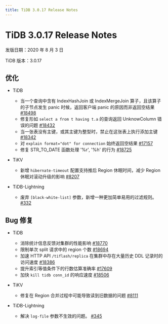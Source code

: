 ```yaml
---
title: TiDB 3.0.17 Release Notes
---
```


# TiDB 3.0.17 Release Notes

发版日期：2020 年 8 月 3 日

TiDB 版本：3.0.17

## 优化

+ TiDB

    - 当一个查询中含有 IndexHashJoin 或 IndexMergeJoin 算子，且该算子的子节点发生 panic 时候，返回客户端 panic 的原因而非返回空结果 [#18498](https://github.com/pingcap/tidb/pull/18498)
    - 修复形如 `select a from t having t.a` 的查询返回 UnknowColumn 错误的问题 [#18432](https://github.com/pingcap/tidb/pull/18432)
    - 当一张表没有主键，或其主键为整型时，禁止在这张表上执行添加主键 [#18342](https://github.com/pingcap/tidb/pull/18342)
    - 对 `explain format="dot" for connection` 始终返回空结果 [#17157](https://github.com/pingcap/tidb/pull/17157)
    - 修复 STR_TO_DATE 函数处理 '%r', '%h' 的行为 [#18725](https://github.com/pingcap/tidb/pull/18725)


+ TiKV

    - 新增 `hibernate-timeout` 配置支持推后 Region 休眠时间，减少 Region 休眠对滚动升级的影响 [#8207](https://github.com/tikv/tikv/pull/8207)

+ TiDB-Lightning

    - 废弃 `[black-white-list]` 参数，新增一种更加简单易用的过滤规则。 [#332](https://github.com/pingcap/tidb-lightning/pull/332)

## Bug 修复

+ TiDB

    - 消除统计信息反馈对集群的性能影响 [#18770](https://github.com/pingcap/tidb/pull/18770)
    - 限制单次 split 请求中的 region 个数 [#18694](https://github.com/pingcap/tidb/pull/18694)
    - 加速 HTTP API `/tiflash/replica` 在集群中存在大量历史 DDL 记录时的访问速度 [#18386](https://github.com/pingcap/tidb/pull/18386)
    - 提升索引等值条件下的行数估算准确率 [#17609](https://github.com/pingcap/tidb/pull/17609)
    - 加快 `kill tidb conn_id` 的响应速度 [#18506](https://github.com/pingcap/tidb/pull/18506)

+ TiKV

    - 修复在 Region 合并过程中可能导致读到旧数据的问题 [#8111](https://github.com/tikv/tikv/pull/8111)

+ TiDB-Lightning

    - 解决 `log-file` 参数不生效的问题。 [#345](https://github.com/pingcap/tidb-lightning/pull/345)
